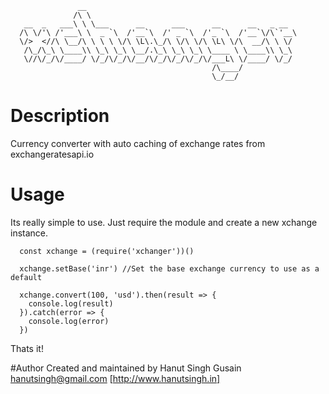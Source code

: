~~~~
               __
              /\ \
   __  _   ___\ \ \___      __      ___      __      __   _ __
  /\ \/'\ /'___\ \  _ `\  /'__`\  /' _ `\  /'_ `\  /'__`\/\`'__\
  \/>  <//\ \__/\ \ \ \ \/\ \L\.\_/\ \/\ \/\ \L\ \/\  __/\ \ \/
   /\_/\_\ \____\\ \_\ \_\ \__/.\_\ \_\ \_\ \____ \ \____\\ \_\
   \//\/_/\/____/ \/_/\/_/\/__/\/_/\/_/\/_/\/___L\ \/____/ \/_/
                                             /\____/
                                             \_/__/
~~~~

# Description
Currency converter with auto caching of exchange rates from exchangeratesapi.io

# Usage
Its really simple to use. Just require the module and create a new xchange
instance.

~~~~
  const xchange = (require('xchanger'))()

  xchange.setBase('inr') //Set the base exchange currency to use as a default

  xchange.convert(100, 'usd').then(result => {
    console.log(result)
  }).catch(error => {
    console.log(error)
  })
~~~~

Thats it!

#Author
Created and maintained by Hanut Singh Gusain <hanutsingh@gmail.com> [http://www.hanutsingh.in]
